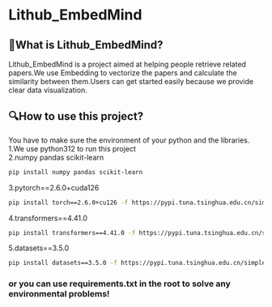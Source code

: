 # Lithub_EmbedMind
## 📑What is Lithub_EmbedMind?
Lithub_EmbedMind is a project aimed at helping people retrieve related papers.We use Embedding to vectorize the papers and calculate the similarity between them.Users can get started easily because we provide clear data visualization.  
## 🔍How to use this project?
You have to make sure the environment of your python and the libraries.  
1.We use python312 to run this project  
2.numpy pandas scikit-learn  
```bash
pip install numpy pandas scikit-learn
```
3.pytorch==2.6.0+cuda126  
```bash
pip install torch==2.6.0+cu126 -f https://pypi.tuna.tsinghua.edu.cn/simple  --trusted-host files.pythonhosted.org --trusted-host pypi.org --trusted-host files.pythonhosted.org --trusted-host pypi.python.org
```
4.transformers==4.41.0
```bash
pip install transformers==4.41.0 -f https://pypi.tuna.tsinghua.edu.cn/simple  --trusted-host files.pythonhosted.org --trusted-host pypi.org --trusted-host files.pythonhosted.org --trusted-host pypi.python.org
```
5.datasets==3.5.0  
```bash
pip install datasets==3.5.0 -f https://pypi.tuna.tsinghua.edu.cn/simple  --trusted-host files.pythonhosted.org --trusted-host pypi.org --trusted-host files.pythonhosted.org --trusted-host pypi.python.org
```
### or you can use requirements.txt in the root to solve any environmental problems!


